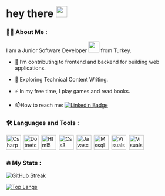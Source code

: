 <h1>
  hey there
  <img src="https://media.giphy.com/media/hvRJCLFzcasrR4ia7z/giphy.gif" width="30px"/>
</h1>

### :man_technologist: About Me :
I am a Junior Software Developer <img src="https://media.giphy.com/media/WUlplcMpOCEmTGBtBW/giphy.gif" width="30"> from Turkey.
- :telescope: I’m contributing to frontend and backend for building web applications.

- :seedling: Exploring Technical Content Writing.

- :zap: In my free time, I play games and read books.

- :mailbox:How to reach me: [![Linkedin Badge](https://img.shields.io/badge/-LinkedIn-blue?style=flat&logo=Linkedin&logoColor=white)](https://www.linkedin.com/in/kerem-can-kürkçü-2683821b7/)

### :hammer_and_wrench: Languages and Tools :
<div>
<img src="https://cdn.jsdelivr.net/gh/devicons/devicon/icons/csharp/csharp-original.svg" title="C#" alt="Csharp" width="40" height="40"/>&nbsp;
<img src="https://cdn.jsdelivr.net/gh/devicons/devicon/icons/dotnetcore/dotnetcore-original.svg" title=".NETCore" alt="Dotnetcore" width="40" height="40"/>&nbsp;      
<img src="https://cdn.jsdelivr.net/gh/devicons/devicon/icons/html5/html5-original.svg" title="HTML" alt="Html5" width="40" height="40"/>&nbsp;
<img src="https://cdn.jsdelivr.net/gh/devicons/devicon/icons/css3/css3-original.svg" title="CSS" alt="Css3" width="40" height="40"/>&nbsp;
<img src="https://cdn.jsdelivr.net/gh/devicons/devicon/icons/javascript/javascript-original.svg" title="JS" alt="Javascript" width="40" height="40"/>&nbsp;
<img src="https://cdn.jsdelivr.net/gh/devicons/devicon/icons/microsoftsqlserver/microsoftsqlserver-plain.svg" title="MSSQL" alt="Mssql" width="40" height="40"/>&nbsp;
<img src="https://cdn.jsdelivr.net/gh/devicons/devicon/icons/visualstudio/visualstudio-plain.svg" title="VS" alt="Visualstudio" width="40" height="40"/>&nbsp;
<img src="https://cdn.jsdelivr.net/gh/devicons/devicon/icons/vscode/vscode-original.svg" title="VSC" alt="Visualstudiocode" width="40" height="40"/>&nbsp;
</div>




### :fire: My Stats :

[![GitHub Streak](http://github-readme-streak-stats.herokuapp.com?user=kckurkcu1&theme=dark&background=000000)](https://git.io/streak-stats)

[![Top Langs](https://github-readme-stats.vercel.app/api/top-langs/?username=kckurkcu1&layout=compact&theme=vision-friendly-dark)](https://github.com/anuraghazra/github-readme-stats)
